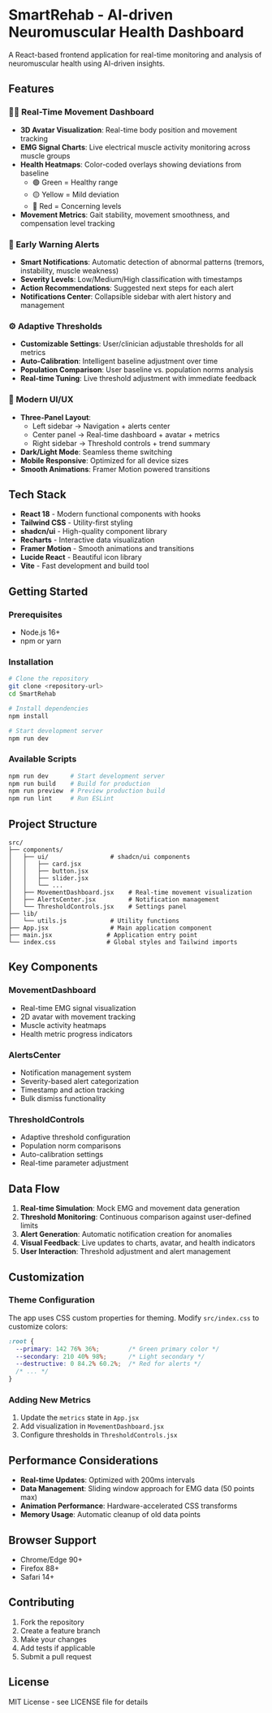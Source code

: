 # SmartRehab - AI-driven Neuromuscular Health Dashboard

A React-based frontend application for real-time monitoring and analysis of neuromuscular health using AI-driven insights.

## Features

### 🏃‍♂️ Real-Time Movement Dashboard
- **3D Avatar Visualization**: Real-time body position and movement tracking
- **EMG Signal Charts**: Live electrical muscle activity monitoring across muscle groups
- **Health Heatmaps**: Color-coded overlays showing deviations from baseline
  - 🟢 Green = Healthy range
  - 🟡 Yellow = Mild deviation  
  - 🔴 Red = Concerning levels
- **Movement Metrics**: Gait stability, movement smoothness, and compensation level tracking

### 🚨 Early Warning Alerts
- **Smart Notifications**: Automatic detection of abnormal patterns (tremors, instability, muscle weakness)
- **Severity Levels**: Low/Medium/High classification with timestamps
- **Action Recommendations**: Suggested next steps for each alert
- **Notifications Center**: Collapsible sidebar with alert history and management

### ⚙️ Adaptive Thresholds
- **Customizable Settings**: User/clinician adjustable thresholds for all metrics
- **Auto-Calibration**: Intelligent baseline adjustment over time
- **Population Comparison**: User baseline vs. population norms analysis
- **Real-time Tuning**: Live threshold adjustment with immediate feedback

### 🎨 Modern UI/UX
- **Three-Panel Layout**:
  - Left sidebar → Navigation + alerts center
  - Center panel → Real-time dashboard + avatar + metrics
  - Right sidebar → Threshold controls + trend summary
- **Dark/Light Mode**: Seamless theme switching
- **Mobile Responsive**: Optimized for all device sizes
- **Smooth Animations**: Framer Motion powered transitions

## Tech Stack

- **React 18** - Modern functional components with hooks
- **Tailwind CSS** - Utility-first styling
- **shadcn/ui** - High-quality component library
- **Recharts** - Interactive data visualization
- **Framer Motion** - Smooth animations and transitions
- **Lucide React** - Beautiful icon library
- **Vite** - Fast development and build tool

## Getting Started

### Prerequisites
- Node.js 16+ 
- npm or yarn

### Installation

```bash
# Clone the repository
git clone <repository-url>
cd SmartRehab

# Install dependencies
npm install

# Start development server
npm run dev
```

### Available Scripts

```bash
npm run dev      # Start development server
npm run build    # Build for production
npm run preview  # Preview production build
npm run lint     # Run ESLint
```

## Project Structure

```
src/
├── components/
│   ├── ui/                 # shadcn/ui components
│   │   ├── card.jsx
│   │   ├── button.jsx
│   │   ├── slider.jsx
│   │   └── ...
│   ├── MovementDashboard.jsx    # Real-time movement visualization
│   ├── AlertsCenter.jsx         # Notification management
│   └── ThresholdControls.jsx    # Settings panel
├── lib/
│   └── utils.js            # Utility functions
├── App.jsx                 # Main application component
├── main.jsx               # Application entry point
└── index.css              # Global styles and Tailwind imports
```

## Key Components

### MovementDashboard
- Real-time EMG signal visualization
- 2D avatar with movement tracking
- Muscle activity heatmaps
- Health metric progress indicators

### AlertsCenter  
- Notification management system
- Severity-based alert categorization
- Timestamp and action tracking
- Bulk dismiss functionality

### ThresholdControls
- Adaptive threshold configuration
- Population norm comparisons
- Auto-calibration settings
- Real-time parameter adjustment

## Data Flow

1. **Real-time Simulation**: Mock EMG and movement data generation
2. **Threshold Monitoring**: Continuous comparison against user-defined limits
3. **Alert Generation**: Automatic notification creation for anomalies
4. **Visual Feedback**: Live updates to charts, avatar, and health indicators
5. **User Interaction**: Threshold adjustment and alert management

## Customization

### Theme Configuration
The app uses CSS custom properties for theming. Modify `src/index.css` to customize colors:

```css
:root {
  --primary: 142 76% 36%;        /* Green primary color */
  --secondary: 210 40% 98%;      /* Light secondary */
  --destructive: 0 84.2% 60.2%;  /* Red for alerts */
  /* ... */
}
```

### Adding New Metrics
1. Update the `metrics` state in `App.jsx`
2. Add visualization in `MovementDashboard.jsx`
3. Configure thresholds in `ThresholdControls.jsx`

## Performance Considerations

- **Real-time Updates**: Optimized with 200ms intervals
- **Data Management**: Sliding window approach for EMG data (50 points max)
- **Animation Performance**: Hardware-accelerated CSS transforms
- **Memory Usage**: Automatic cleanup of old data points

## Browser Support

- Chrome/Edge 90+
- Firefox 88+
- Safari 14+

## Contributing

1. Fork the repository
2. Create a feature branch
3. Make your changes
4. Add tests if applicable
5. Submit a pull request

## License

MIT License - see LICENSE file for details

